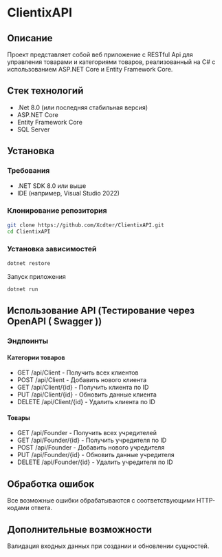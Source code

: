# ClientixAPI

## Описание
Проект представляет собой веб приложение с RESTful Api для управления товарами и категориями товаров, реализованный на C# с использованием ASP.NET Core и Entity Framework Core.

## Стек технологий
- .Net 8.0 (или последняя стабильная версия)
- ASP.NET Core
- Entity Framework Core
- SQL Server

## Установка

### Требования
- .NET SDK 8.0 или выше
- IDE (например, Visual Studio 2022)

### Клонирование репозитория
```bash
git clone https://github.com/Xcdter/ClientixAPI.git
cd ClientixAPI
```
### Установка зависимостей
```bash
dotnet restore
```


Запуск приложения
```bash
dotnet run
```


## Использование API (Тестирование через OpenAPI ( Swagger ))

### Эндпоинты

#### Категории товаров
- GET /api/Client - Получить всех клиентов
- POST /api/Client - Добавить нового клиента
- GET /api/Client/{id} - Получить клиента по ID
- PUT /api/Client/{id} - Обновить данные клиента
- DELETE /api/Client/{id} - Удалить клиента по ID

#### Товары
- GET /api/Founder - Получить всех учредителей
- GET /api/Founder/{id} - Получить учредителя по ID
- POST /api/Founder - Добавить нового учредителя
- PUT /api/Founder/{id} - Обновить данные учредителя
- DELETE /api/Founder/{id} - Удалить учредителя по ID

## Обработка ошибок
Все возможные ошибки обрабатываются с соответствующими HTTP-кодами ответа.

## Дополнительные возможности
Валидация входных данных при создании и обновлении сущностей.
